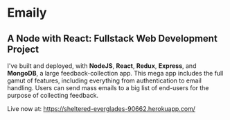 # Emaily
## A Node with React: Fullstack Web Development Project

I've built and deployed, with **NodeJS**, **React**, **Redux**, **Express**, and **MongoDB**, a large feedback-collection app. This mega app includes the full gamut of features, including everything from authentication to email handling.  Users can send mass emails to a big list of end-users for the purpose of collecting feedback.

Live now at: https://sheltered-everglades-90662.herokuapp.com/
